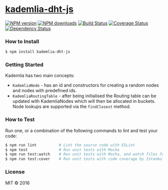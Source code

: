 # [kademlia-dht-js](https://github.com//kademlia-dht-js)

[![NPM version](http://img.shields.io/npm/v/kademlia-dht-js.svg?style=flat-square)](https://www.npmjs.com/package/kademlia-dht-js)
[![NPM downloads](http://img.shields.io/npm/dm/kademlia-dht-js.svg?style=flat-square)](https://www.npmjs.com/package/kademlia-dht-js)
[![Build Status](http://img.shields.io/travis//kademlia-dht-js/master.svg?style=flat-square)](https://travis-ci.org//kademlia-dht-js)
[![Coverage Status](https://img.shields.io/coveralls//kademlia-dht-js.svg?style=flat-square)](https://coveralls.io//kademlia-dht-js)
[![Dependency Status](http://img.shields.io/david//kademlia-dht-js.svg?style=flat-square)](https://david-dm.org//kademlia-dht-js)

> 

### How to Install

```sh
$ npm install kademlia-dht-js
```

### Getting Started

Kademlia has two main concepts:
 - `KademliaNode` - has an id and constructors for creating a random nodes and nodes with predefined ids. 
 - `KademliaRoutingTable` - after being initialised the Routing table can be updated with KademliaNodes which will then 
 be allocated in buckets. Node lookups are supported via the `findClosest` method.

### How to Test

Run one, or a combination of the following commands to lint and test your code:

```sh
$ npm run lint          # Lint the source code with ESLint
$ npm test              # Run unit tests with Mocha
$ npm run test:watch    # Run unit tests with Mocha, and watch files for changes
$ npm run test:cover    # Run unit tests with code coverage by Istanbul
```

### License

MIT © 2016 
